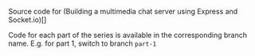 Source code for (Building a multimedia chat server using Express and Socket.io)[]

Code for each part of the series is available in the corresponding branch name. E.g. for part 1, switch to branch `part-1`
